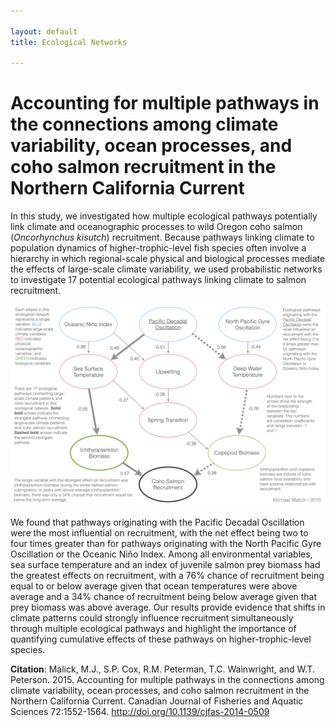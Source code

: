 ```yaml
---

layout: default
title: Ecological Networks

---
```


# Accounting for multiple pathways in the connections among climate variability, ocean processes, and coho salmon recruitment in the Northern California Current

In this study, we investigated how multiple ecological pathways potentially link
climate and oceanographic processes to wild Oregon coho salmon (*Oncorhynchus
kisutch*) recruitment. Because pathways linking climate to population dynamics
of higher-trophic-level fish species often involve a hierarchy in which
regional-scale physical and biological processes mediate the effects of
large-scale climate variability, we used probabilistic networks to investigate
17 potential ecological pathways linking climate to salmon recruitment. 

<a href="./network-fig-1200.png"><img src="./network-fig-720.png"
alt="Ecological Network" width="565" height="320" align="left"
style="margin-bottom:20px"/></a>

We found that pathways originating with the Pacific Decadal Oscillation were the
most influential on recruitment, with the net effect being two to four times
greater than for pathways originating with the North Pacific Gyre Oscillation or
the Oceanic Niño Index. Among all environmental variables, sea surface
temperature and an index of juvenile salmon prey biomass had the greatest
effects on recruitment, with a 76% chance of recruitment being equal to or below
average given that ocean temperatures were above average and a 34% chance of
recruitment being below average given that prey biomass was above average. Our
results provide evidence that shifts in climate patterns could strongly
influence recruitment simultaneously through multiple ecological pathways and
highlight the importance of quantifying cumulative effects of these pathways on
higher-trophic-level species.


**Citation**: Malick, M.J., S.P. Cox, R.M. Peterman, T.C. Wainwright, and W.T.
Peterson. 2015. Accounting for multiple pathways in the connections among
climate variability, ocean processes, and coho salmon recruitment in the
Northern California Current. Canadian Journal of Fisheries and Aquatic Sciences
72:1552-1564.
<http://doi.org/10.1139/cjfas-2014-0509> 

